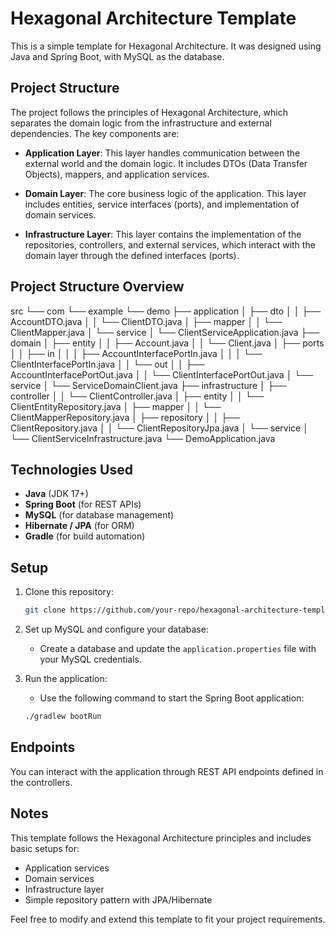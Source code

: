 # Hexagonal Architecture Template

This is a simple template for Hexagonal Architecture. It was designed using Java and Spring Boot, with MySQL as the database.

## Project Structure

The project follows the principles of Hexagonal Architecture, which separates the domain logic from the infrastructure and external dependencies. The key components are:

- **Application Layer**: This layer handles communication between the external world and the domain logic. It includes DTOs (Data Transfer Objects), mappers, and application services.
  
- **Domain Layer**: The core business logic of the application. This layer includes entities, service interfaces (ports), and implementation of domain services.

- **Infrastructure Layer**: This layer contains the implementation of the repositories, controllers, and external services, which interact with the domain layer through the defined interfaces (ports).

## Project Structure Overview

src
└── com
    └── example
        └── demo
            ├── application
            │   ├── dto
            │   │   ├── AccountDTO.java
            │   │   └── ClientDTO.java
            │   ├── mapper
            │   │   └── ClientMapper.java
            │   └── service
            │       └── ClientServiceApplication.java
            ├── domain
            │   ├── entity
            │   │   ├── Account.java
            │   │   └── Client.java
            │   ├── ports
            │   │   ├── in
            │   │   │   ├── AccountInterfacePortIn.java
            │   │   │   └── ClientInterfacePortIn.java
            │   │   └── out
            │   │       ├── AccountInterfacePortOut.java
            │   │       └── ClientInterfacePortOut.java
            │   └── service
            │       └── ServiceDomainClient.java
            ├── infrastructure
            │   ├── controller
            │   │   └── ClientController.java
            │   ├── entity
            │   │   └── ClientEntityRepository.java
            │   ├── mapper
            │   │   └── ClientMapperRepository.java
            │   ├── repository
            │   │   ├── ClientRepository.java
            │   │   └── ClientRepositoryJpa.java
            │   └── service
            │       └── ClientServiceInfrastructure.java
            └── DemoApplication.java


## Technologies Used

- **Java** (JDK 17+)
- **Spring Boot** (for REST APIs)
- **MySQL** (for database management)
- **Hibernate / JPA** (for ORM)
- **Gradle** (for build automation)

## Setup

1. Clone this repository:
    ```bash
    git clone https://github.com/your-repo/hexagonal-architecture-template.git
    ```

2. Set up MySQL and configure your database:
    - Create a database and update the `application.properties` file with your MySQL credentials.

3. Run the application:
    - Use the following command to start the Spring Boot application:
    ```bash
    ./gradlew bootRun
    ```

## Endpoints

You can interact with the application through REST API endpoints defined in the controllers.

## Notes

This template follows the Hexagonal Architecture principles and includes basic setups for:
- Application services
- Domain services
- Infrastructure layer
- Simple repository pattern with JPA/Hibernate

Feel free to modify and extend this template to fit your project requirements.

